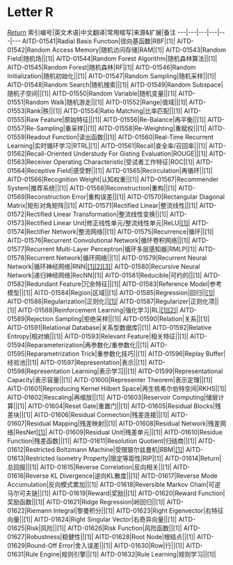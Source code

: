 # Letter R
[*Return*](https://github.com/SyncedAI00/Artificial-Intelligence-Terminology/blob/master/README.md)
索引编号|英文术语|中文翻译|常用缩写|来源&扩展|备注
---|---|---|---|---|---
AITD-01541|Radial Basis Function|径向基函数|RBF|[1]|
AITD-01542|Random Access Memory|随机访问存储|RAM|[1]|
AITD-01543|Random Field|随机场||[1]|
AITD-01544|Random Forest Algorithm|随机森林算法||[1]|
AITD-01545|Random Forest|随机森林|RF|[1]|
AITD-01546|Random Initialization|随机初始化||[1]|
AITD-01547|Random Sampling|随机采样||[1]|
AITD-01548|Random Search|随机搜索||[1]|
AITD-01549|Random Subspace|随机子空间||[1]|
AITD-01550|Random Variable|随机变量||[1]|
AITD-01551|Random Walk|随机游走||[1]|
AITD-01552|Range|值域||[1]|
AITD-01553|Rank|秩||[1]|
AITD-01554|Ratio Matching|比率匹配||[1]|
AITD-01555|Raw Feature|原始特征||[1]|
AITD-01556|Re-Balance|再平衡||[1]|
AITD-01557|Re-Sampling|重采样||[1]|
AITD-01558|Re-Weighting|重赋权||[1]|
AITD-01559|Readout Function|读出函数||[1]|
AITD-01560|Real-Time Recurrent Learning|实时循环学习|RTRL|[1]|
AITD-01561|Recall|查全率/召回率||[1]|
AITD-01562|Recall-Oriented Understudy For Gisting Evaluation|ROUGE||[1]|
AITD-01563|Receiver Operating Characteristic|受试者工作特征|ROC|[1]|
AITD-01564|Receptive Field|感受野||[1]|
AITD-01565|Recirculation|再循环||[1]|
AITD-01566|Recognition Weight|认知权重||[1]|
AITD-01567|Recommender System|推荐系统||[1]|
AITD-01568|Reconstruction|重构||[1]|
AITD-01569|Reconstruction Error|重构误差||[1]|
AITD-01570|Rectangular Diagonal Matrix|矩形对角矩阵||[1]|
AITD-01571|Rectified Linear|整流线性||[1]|
AITD-01572|Rectified Linear Transformation|整流线性变换||[1]|
AITD-01573|Rectified Linear Unit|修正线性单元/整流线性单元|ReLU|[[1]](https://www.jiqizhixin.com/articles/2017-10-21-4)|
AITD-01574|Rectifier Network|整流网络||[1]|
AITD-01575|Recurrence|循环||[1]|
AITD-01576|Recurrent Convolutional Network|循环卷积网络||[1]|
AITD-01577|Recurrent Multi-Layer Perceptron|循环多层感知器|RMLP|[1]|
AITD-01578|Recurrent Network|循环网络||[1]|
AITD-01579|Recurrent Neural Network|循环神经网络|RNN|[[1]](https://www.jiqizhixin.com/articles/2018-01-13-4)[[2]](https://www.jiqizhixin.com/articles/2018-01-05-5)[[3]](https://www.jiqizhixin.com/articles/2017-12-21-15)|
AITD-01580|Recursive Neural Network|递归神经网络|RecNN|[1]|
AITD-01581|Reducible|可约的||[1]|
AITD-01582|Redundant Feature|冗余特征||[1]|
AITD-01583|Reference Model|参考模型||[1]|
AITD-01584|Region|区域||[1]|
AITD-01585|Regression|回归||[[1]](https://www.jiqizhixin.com/articles/2017-12-21-13)|
AITD-01586|Regularization|正则化||[[1]](https://www.jiqizhixin.com/articles/2017-12-20)|
AITD-01587|Regularizer|正则化项||[1]|
AITD-01588|Reinforcement Learning|强化学习|RL|[[1]](https://www.jiqizhixin.com/articles/2018-01-17-3)[[2]](https://www.jiqizhixin.com/articles/2017-12-28-6)|
AITD-01589|Rejection Sampling|拒绝采样||[1]|
AITD-01590|Relation|关系||[1]|
AITD-01591|Relational Database|关系型数据库||[1]|
AITD-01592|Relative Entropy|相对熵||[1]|
AITD-01593|Relevant Feature|相关特征||[1]|
AITD-01594|Reparameterization|再参数化/重参数化||[1]|
AITD-01595|Reparametrization Trick|重参数化技巧||[1]|
AITD-01596|Replay Buffer|经验池||[1]|
AITD-01597|Representation|表示||[1]|
AITD-01598|Representation Learning|表示学习||[1]|
AITD-01599|Representational Capacity|表示容量||[1]|
AITD-01600|Representer Theorem|表示定理||[1]|
AITD-01601|Reproducing Kernel Hilbert Space|再生核希尔伯特空间|RKHS|[1]|
AITD-01602|Rescaling|再缩放||[1]|
AITD-01603|Reservoir Computing|储层计算||[1]|
AITD-01604|Reset Gate|重置门||[1]|
AITD-01605|Residual Blocks|残差块||[1]|
AITD-01606|Residual Connection|残差连接||[1]|
AITD-01607|Residual Mapping|残差映射||[1]|
AITD-01608|Residual Network|残差网络|ResNet|[[1]](https://www.jiqizhixin.com/articles/2017-12-18-2)|
AITD-01609|Residual Unit|残差单元||[1]|
AITD-01610|Residue Function|残差函数||[1]|
AITD-01611|Resolution Quotient|归结商||[1]|
AITD-01612|Restricted Boltzmann Machine|受限玻尔兹曼机|RBM|[[1]](https://www.jiqizhixin.com/articles/2017-10-08-4)|
AITD-01613|Restricted Isometry Property|限定等距性|RIP|[1]|
AITD-01614|Return|总回报||[1]|
AITD-01615|Reverse Correlation|反向相关||[1]|
AITD-01616|Reverse KL Divergence|逆向KL散度||[1]|
AITD-01617|Reverse Mode Accumulation|反向模式累加||[1]|
AITD-01618|Reversible Markov Chain|可逆马尔可夫链||[1]|
AITD-01619|Reward|奖励||[1]|
AITD-01620|Reward Function|奖励函数||[1]|
AITD-01621|Ridge Regression|岭回归||[1]|
AITD-01622|Riemann Integral|黎曼积分||[1]|
AITD-01623|Right Eigenvector|右特征向量||[1]|
AITD-01624|Right Singular Vector|右奇异向量||[1]|
AITD-01625|Risk|风险||[1]|
AITD-01626|Risk Function|风险函数||[1]|
AITD-01627|Robustness|稳健性||[1]|
AITD-01628|Root Node|根结点||[1]|
AITD-01629|Round-Off Error|舍入误差||[1]|
AITD-01630|Row|行||[1]|
AITD-01631|Rule Engine|规则引擎||[1]|
AITD-01632|Rule Learning|规则学习||[1]|
